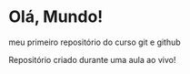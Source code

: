 # Olá, Mundo!
 meu primeiro repositório do curso git e github

Repositório criado durante uma aula ao vivo!